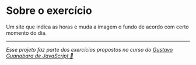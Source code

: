 # Sobre o exercício
Um site que indica as horas e muda a imagem o fundo de acordo com certo momento do dia.
___

*Esse projeto faz parte dos exercícios propostos no curso do [Gustavo Guanabara de JavaScript 🔗](https://www.youtube.com/playlist?list=PLntvgXM11X6pi7mW0O4ZmfUI1xDSIbmTm)*
